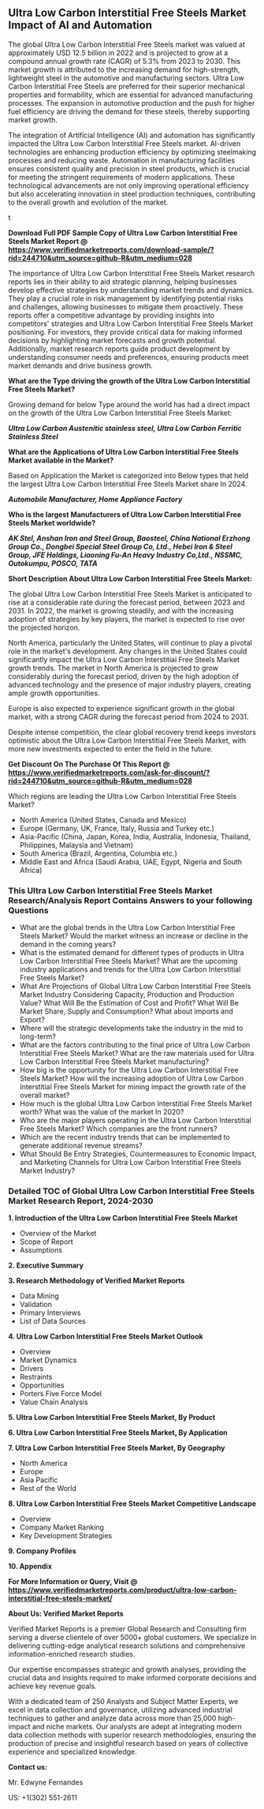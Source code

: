 <h2>Ultra Low Carbon Interstitial Free Steels Market Impact of AI and Automation</h2><p>The global Ultra Low Carbon Interstitial Free Steels market was valued at approximately USD 12.5 billion in 2022 and is projected to grow at a compound annual growth rate (CAGR) of 5.3% from 2023 to 2030. This market growth is attributed to the increasing demand for high-strength, lightweight steel in the automotive and manufacturing sectors. Ultra Low Carbon Interstitial Free Steels are preferred for their superior mechanical properties and formability, which are essential for advanced manufacturing processes. The expansion in automotive production and the push for higher fuel efficiency are driving the demand for these steels, thereby supporting market growth.</p><p>The integration of Artificial Intelligence (AI) and automation has significantly impacted the Ultra Low Carbon Interstitial Free Steels market. AI-driven technologies are enhancing production efficiency by optimizing steelmaking processes and reducing waste. Automation in manufacturing facilities ensures consistent quality and precision in steel products, which is crucial for meeting the stringent requirements of modern applications. These technological advancements are not only improving operational efficiency but also accelerating innovation in steel production techniques, contributing to the overall growth and evolution of the market.</p>t</p><p id="" class=""><strong>Download Full PDF Sample Copy of Ultra Low Carbon Interstitial Free Steels Market Report @ <a href="https://www.verifiedmarketreports.com/download-sample/?rid=244710&utm_source=github-R&utm_medium=028" target="_blank">https://www.verifiedmarketreports.com/download-sample/?rid=244710&utm_source=github-R&utm_medium=028</a></strong></p><p>The importance of&nbsp;Ultra Low Carbon Interstitial Free Steels Market research reports lies in their ability to aid strategic planning, helping businesses develop effective strategies by understanding market trends and dynamics. They play a crucial role in risk management by identifying potential risks and challenges, allowing businesses to mitigate them proactively. These reports offer a competitive advantage by providing insights into competitors' strategies and Ultra Low Carbon Interstitial Free Steels Market positioning. For investors, they provide critical data for making informed decisions by highlighting market forecasts and growth potential. Additionally, market research reports guide product development by understanding consumer needs and preferences, ensuring products meet market demands and drive business growth.</p><p><strong>What are the&nbsp;Type driving the growth of the Ultra Low Carbon Interstitial Free Steels Market?</strong></p><p id="" class="">Growing demand for below Type around the world has had a direct impact on the growth of the Ultra Low Carbon Interstitial Free Steels Market:</p><em><strong>Ultra Low Carbon Austenitic stainless steel, Ultra Low Carbon Ferritic Stainless Steel</strong></em></p><strong>What are the&nbsp;Applications&nbsp;of Ultra Low Carbon Interstitial Free Steels Market available in the Market?</strong></p><p id="" class="">Based on Application the Market is categorized into Below types that held the largest Ultra Low Carbon Interstitial Free Steels Market share In 2024.</p><em><strong>Automobile Manufacturer, Home Appliance Factory</strong></em></p><strong>Who is the largest Manufacturers of Ultra Low Carbon Interstitial Free Steels Market worldwide?</strong></p><p><em><strong>AK Stel, Anshan Iron and Steel Group, Baosteel, China National Erzhong Group Co., Dongbei Special Steel Group Co, Ltd., Hebei Iron & Steel Group, JFE Holdings, Liaoning Fu-An Heavy Industry Co,Ltd., NSSMC, Outokumpu, POSCO, TATA</strong></em></p><p id="" class=""><strong>Short Description About Ultra Low Carbon Interstitial Free Steels Market:</strong></p><p>The global Ultra Low Carbon Interstitial Free Steels Market is anticipated to rise at a considerable rate during the forecast period, between 2023 and 2031. In 2022, the market is growing steadily, and with the increasing adoption of strategies by key players, the market is expected to rise over the projected horizon.</p><p>North America, particularly the United States, will continue to play a pivotal role in the market's development. Any changes in the United States could significantly impact the Ultra Low Carbon Interstitial Free Steels Market growth trends. The market in North America is projected to grow considerably during the forecast period, driven by the high adoption of advanced technology and the presence of major industry players, creating ample growth opportunities.</p><p>Europe is also expected to experience significant growth in the global market, with a strong CAGR during the forecast period from 2024 to 2031.</p><p>Despite intense competition, the clear global recovery trend keeps investors optimistic about the Ultra Low Carbon Interstitial Free Steels Market, with more new investments expected to enter the field in the future.</p><p id="" class=""><strong>Get Discount On The Purchase Of This Report @ <a href="https://www.verifiedmarketreports.com/ask-for-discount/?rid=244710&utm_source=github-R&utm_medium=028" target="_blank">https://www.verifiedmarketreports.com/ask-for-discount/?rid=244710&utm_source=github-R&utm_medium=028</a></strong></p>Which regions are leading the Ultra Low Carbon Interstitial Free Steels Market?</p><ul><li>North America (United States, Canada and Mexico)</li><li>Europe (Germany, UK, France, Italy, Russia and Turkey etc.)</li><li>Asia-Pacific (China, Japan, Korea, India, Australia, Indonesia, Thailand, Philippines, Malaysia and Vietnam)</li><li>South America (Brazil, Argentina, Columbia etc.)</li><li>Middle East and Africa (Saudi Arabia, UAE, Egypt, Nigeria and South Africa)</li></ul><h3 id="" class="">This Ultra Low Carbon Interstitial Free Steels Market Research/Analysis Report Contains Answers to your following Questions</h3><ul><li>What are the global trends in the Ultra Low Carbon Interstitial Free Steels Market? Would the market witness an increase or decline in the demand in the coming years?</li><li>What is the estimated demand for different types of products in Ultra Low Carbon Interstitial Free Steels Market? What are the upcoming industry applications and trends for the Ultra Low Carbon Interstitial Free Steels Market?</li><li>What Are Projections of Global Ultra Low Carbon Interstitial Free Steels Market Industry Considering Capacity, Production and Production Value? What Will Be the Estimation of Cost and Profit? What Will Be Market Share, Supply and Consumption? What about imports and Export?</li><li>Where will the strategic developments take the industry in the mid to long-term?</li><li>What are the factors contributing to the final price of Ultra Low Carbon Interstitial Free Steels Market? What are the raw materials used for Ultra Low Carbon Interstitial Free Steels Market manufacturing?</li><li>How big is the opportunity for the Ultra Low Carbon Interstitial Free Steels Market? How will the increasing adoption of Ultra Low Carbon Interstitial Free Steels Market for mining impact the growth rate of the overall market?</li><li>How much is the global Ultra Low Carbon Interstitial Free Steels Market worth? What was the value of the market In 2020?</li><li>Who are the major players operating in the Ultra Low Carbon Interstitial Free Steels Market? Which companies are the front runners?</li><li>Which are the recent industry trends that can be implemented to generate additional revenue streams?</li><li>What Should Be Entry Strategies, Countermeasures to Economic Impact, and Marketing Channels for Ultra Low Carbon Interstitial Free Steels Market Industry?</li></ul><h3 id="" class="">Detailed TOC of Global Ultra Low Carbon Interstitial Free Steels Market Research Report, 2024-2030</h3><p id="" class=""><strong>1. Introduction of the Ultra Low Carbon Interstitial Free Steels Market</strong></p><ul><li>Overview of the Market</li><li>Scope of Report</li><li>Assumptions</li></ul><p id="" class=""><strong>2. Executive Summary</strong></p><p id="" class=""><strong>3. Research Methodology of Verified Market Reports</strong></p><ul><li>Data Mining</li><li>Validation</li><li>Primary Interviews</li><li>List of Data Sources</li></ul><p id="" class=""><strong>4. Ultra Low Carbon Interstitial Free Steels Market Outlook</strong></p><ul><li>Overview</li><li>Market Dynamics</li><li>Drivers</li><li>Restraints</li><li>Opportunities</li><li>Porters Five Force Model</li><li>Value Chain Analysis</li></ul><p id="" class=""><strong>5. Ultra Low Carbon Interstitial Free Steels Market, By Product</strong></p><p id="" class=""><strong>6. Ultra Low Carbon Interstitial Free Steels Market, By Application</strong></p><p id="" class=""><strong>7. Ultra Low Carbon Interstitial Free Steels Market, By Geography</strong></p><ul><li>North America</li><li>Europe</li><li>Asia Pacific</li><li>Rest of the World</li></ul><p id="" class=""><strong>8. Ultra Low Carbon Interstitial Free Steels Market Competitive Landscape</strong></p><ul><li>Overview</li><li>Company Market Ranking</li><li>Key Development Strategies</li></ul><p id="" class=""><strong>9. Company Profiles</strong></p><p id="" class=""><strong>10. Appendix</strong></p><p id="" class=""><strong>For More Information or Query, Visit @ <a href="https://www.verifiedmarketreports.com/product/ultra-low-carbon-interstitial-free-steels-market/" target="_blank">https://www.verifiedmarketreports.com/product/ultra-low-carbon-interstitial-free-steels-market/</a></strong></p><p id="" class=""><strong>About Us: Verified Market Reports</strong></p><p id="" class="">Verified Market Reports is a premier Global Research and Consulting firm serving a diverse clientele of over 5000+ global customers. We specialize in delivering cutting-edge analytical research solutions and comprehensive information-enriched research studies.</p><p id="" class="">Our expertise encompasses strategic and growth analyses, providing the crucial data and insights required to make informed corporate decisions and achieve key revenue goals.</p><p id="" class="">With a dedicated team of 250 Analysts and Subject Matter Experts, we excel in data collection and governance, utilizing advanced industrial techniques to gather and analyze data across more than 25,000 high-impact and niche markets. Our analysts are adept at integrating modern data collection methods with superior research methodologies, ensuring the production of precise and insightful research based on years of collective experience and specialized knowledge.</p><p id="" class=""><strong>Contact us:</strong></p><p id="" class="">Mr. Edwyne Fernandes</p><p id="" class="">US: +1(302) 551-2611</p>